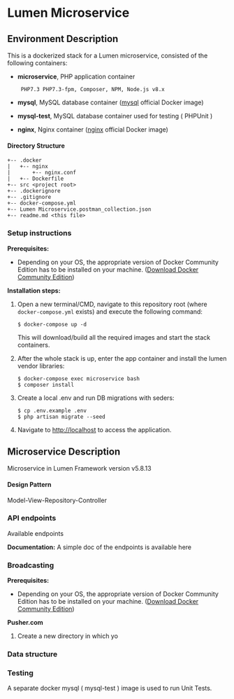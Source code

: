 # Lumen Microservice

## **Environment Description**

This is a dockerized stack for a Lumen microservice, consisted of the following containers:
-  **microservice**, PHP application container

        PHP7.3 PHP7.3-fpm, Composer, NPM, Node.js v8.x
    
-  **mysql**, MySQL database container ([mysql](https://hub.docker.com/_/mysql/) official Docker image)
-  **mysql-test**, MySQL database container used for testing ( PHPUnit )
-  **nginx**, Nginx container ([nginx](https://hub.docker.com/_/nginx/) official Docker image)

#### **Directory Structure**
```
+-- .docker
|   +-- nginx
|       +-- nginx.conf
|   +-- Dockerfile
+-- src <project root>
+-- .dockerignore
+-- .gitignore
+-- docker-compose.yml
+-- Lumen Microservice.postman_collection.json
+-- readme.md <this file>
```

### **Setup instructions**

**Prerequisites:** 

* Depending on your OS, the appropriate version of Docker Community Edition has to be installed on your machine.  ([Download Docker Community Edition](https://hub.docker.com/search/?type=edition&offering=community))

**Installation steps:** 

1. Open a new terminal/CMD, navigate to this repository root (where `docker-compose.yml` exists) and execute the following command:

    ```
    $ docker-compose up -d
    ```

    This will download/build all the required images and start the stack containers.

2. After the whole stack is up, enter the app container and install the lumen vendor libraries:

    ```
    $ docker-compose exec microservice bash
    $ composer install
    ```

2. Create a local .env and run DB migrations with seders:

    ```
    $ cp .env.example .env
    $ php artisan migrate --seed
    ```

3. Navigate to [http://localhost](http://localhost) to access the application.

## **Microservice Description**

Microservice in Lumen Framework version v5.8.13

#### **Design Pattern**

Model-View-Repository-Controller

### **API endpoints**

Available endpoints

**Documentation:**
A simple doc of the endpoints is available here  

### **Broadcasting**

**Prerequisites:** 

* Depending on your OS, the appropriate version of Docker Community Edition has to be installed on your machine.  ([Download Docker Community Edition](https://hub.docker.com/search/?type=edition&offering=community))

**Pusher.com** 

1. Create a new directory in which yo

### **Data structure**





### **Testing**
A separate docker mysql ( mysql-test ) image is used to run Unit Tests.

